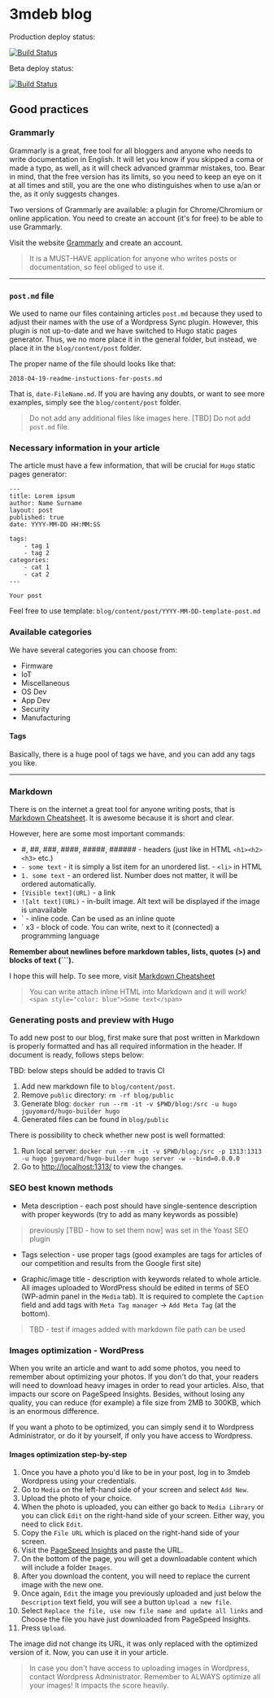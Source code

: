 # 3mdeb blog

Production deploy status:

[![Build Status](https://travis-ci.com/3mdeb/news-and-ideas.svg?branch=master)](https://travis-ci.com/3mdeb/news-and-ideas)

Beta deploy status:

[![Build Status](https://travis-ci.com/3mdeb/news-and-ideas.svg?branch=develop)](https://travis-ci.com/3mdeb/news-and-ideas)

## Good practices

### Grammarly

Grammarly is a great, free tool for all bloggers and anyone who needs to write
documentation in English.
It will let you know if you skipped a coma or made a typo, as well, as it will
check advanced grammar mistakes, too. Bear in mind, that the free version has
its limits, so you need to keep an eye on it at all times and still, you are
the one who distinguishes when to use a/an or the, as it only suggests changes.

Two versions of Grammarly are available: a plugin for Chrome/Chromium or online
application. You need to create an account (it's for free) to be able to use
Grammarly.

Visit the website [Grammarly](https://app.grammarly.com/) and create an account.

>It is a MUST-HAVE application for anyone who writes posts or documentation, so
feel obliged to use it.

---

### `post.md` file

We used to name our files containing articles `post.md` because they used to
adjust their names with the use of a Wordpress Sync plugin. However, this
plugin is not up-to-date and we have switched to Hugo static pages generator.
Thus, we no more place it in the general folder, but instead, we place it in the
`blog/content/post` folder.

The proper name of the file should looks like that:

`2018-04-19-readme-instuctions-for-posts.md`

That is, `date-FileName.md`. If you are having any doubts, or want to see more
examples, simply see the `blog/content/post` folder.

>Do not add any additional files like images here. [TBD]
>Do not add `post.md` file.

### Necessary information in your article

The article must have a few information, that will be crucial for `Hugo` static
pages generator:

```
---
title: Lorem ipsum
author: Name Surname
layout: post
published: true
date: YYYY-MM-DD HH:MM:SS

tags:
	- tag 1
	- tag 2
categories:
	- cat 1
	- cat 2
---

Your post
```

Feel free to use template: `blog/content/post/YYYY-MM-DD-template-post.md`

### Available categories

We have several categories you can choose from:

- Firmware
- IoT
- Miscellaneous
- OS Dev
- App Dev
- Security
- Manufacturing

#### Tags

Basically, there is a huge pool of tags we have, and you can add any tags you
like.

---

### Markdown

There is on the internet a great tool for anyone writing posts, that is
[Markdown
Cheatsheet](https://github.com/adam-p/markdown-here/wiki/Markdown-Cheatsheet).
It is awesome because it is short and clear.

However, here are some most important commands:

- #, ##, ###, ####, #####, ###### - headers (just like in HTML `<h1><h2><h3>`
etc.)
- `- some text` - it is simply a list item for an unordered list. - `<li>` in
HTML
- `1. some text` - an ordered list. Number does not matter, it will be ordered
automatically.
- `[Visible text](URL)` - a link
- `![alt text](URL)` - in-built image. Alt text will be displayed if the image
is unavailable
- ` - inline code. Can be used as an inline quote
- ` x3 - block of code. You can write, next to it (connected) a programming
language

**Remember about newlines before markdown tables, lists, quotes (>) and blocks
of text (\`\`\`).**

I hope this will help. To see more, visit [Markdown
Cheatsheet](https://github.com/adam-p/markdown-here/wiki/Markdown-Cheatsheet)

>You can write attach inline HTML into Markdown and it will work!
>`<span style="color: blue">Some text</span>`

### Generating posts and preview with Hugo

To add new post to our blog, first make sure that post written in Markdown is
properly formatted and has all required information in the header. If document
is ready, follows steps below:

TBD: below steps should be added to travis CI

1. Add new markdown file to `blog/content/post`.
1. Remove `public` directory: `rm -rf blog/public`
1. Generate blog: `docker run --rm -it -v $PWD/blog:/src -u hugo jguyomard/hugo-builder hugo`
1. Generated files can be found in `blog/public`

There is possibility to check whether new post is well formatted:
1. Run local server: `docker run --rm -it -v $PWD/blog:/src -p 1313:1313 -u hugo jguyomard/hugo-builder hugo server -w --bind=0.0.0.0`
1. Go to [http://localhost:1313/](http://localhost:1313/) to view the changes.

### SEO best known methods

* Meta description - each post should have single-sentence description with
  proper keywords (try to add as many keywords as possible)
> previously [TBD - how to set them now] was set in the Yoast SEO plugin

* Tags selection - use proper tags (good examples are tags for articles of our
	competition and results from the Google first site)

* Graphic/image title - description with keywords related to whole article. All
images uploaded to WordPress should be edited in terms of SEO (WP-admin panel in
the `Media` tab). It is required to complete the `Caption` field and add tags
with `Meta Tag manager` -> `Add Meta Tag` (at the bottom).
> TBD - test if images added with markdown file path can be used

### Images optimization - WordPress

When you write an article and want to add some photos, you need to remember
about optimizing your photos. If you don't do that, your readers will need to
download heavy images in order to read your articles. Also, that impacts our
score on PageSpeed Insights. Besides, without losing any quality, you can
reduce (for example) a file size from 2MB to 300KB, which is an enormous
difference.

If you want a photo to be optimized, you can simply send it to Wordpress
Administrator, or do it by yourself, if only you have access to Wordpress.

#### Images optimization step-by-step

1. Once you have a photo you'd like to be in your post, log in to 3mdeb
Wordpress using your credentials.
2. Go to `Media` on the left-hand side of your screen and select `Add New`.
3. Upload the photo of your choice.
4. When the photo is uploaded, you can either go back to `Media Library` or you
can click `Edit` on the right-hand side of your screen. Either way, you need to
click `Edit`.
5. Copy the `File URL` which is placed on the right-hand side of your screen.
6. Visit the [PageSpeed
Insights](https://developers.google.com/speed/pagespeed/insights/) and paste
the URL.
7. On the bottom of the page, you will get a downloadable content which will
include a folder `Images`.
8. After you download the content, you will need to replace the current image
with the new one.
9. Once again, `Edit` the image you previously uploaded and just below the
`Description` text field, you will see a button `Upload a new file`.
10. Select `Replace the file, use new file name and update all links` and
Choose the file you have just downloaded from PageSpeed Insights.
11. Press `Upload`.

The image did not change its URL, it was only replaced with the optimized
version of it. Now, you can use it in your article.

>In case you don't have access to uploading images in Wordpress, contact
Wordpress Administrator.
>Remember to ALWAYS optimize all your images! It impacts the score heavily.
